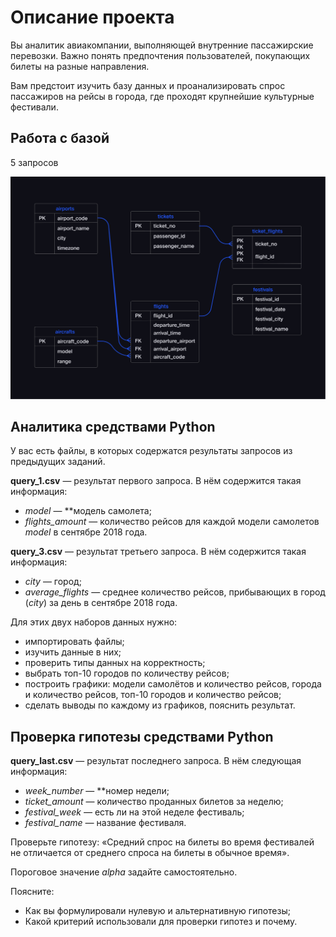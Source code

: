 # Описание проекта

Вы аналитик авиакомпании, выполняющей внутренние пассажирские перевозки. Важно понять предпочтения пользователей, покупающих билеты на разные направления.

Вам предстоит изучить базу данных и проанализировать спрос пассажиров на рейсы в города, где проходят крупнейшие культурные фестивали.

## Работа с базой

5 запросов

![](./image/PK_FK_weather_1603199319.jpg)

## Аналитика средствами Python

У вас есть файлы, в которых содержатся результаты запросов из предыдущих заданий.

**query_1.csv** — результат первого запроса. В нём содержится такая информация:

- *model* — **модель самолета;
- *flights_amount* — количество рейсов для каждой модели самолетов *model* в сентябре 2018 года.

**query_3.csv** — результат третьего запроса. В нём содержится такая информация:

- *city* — город;
- *average_flights* — среднее количество рейсов, прибывающих в город (*city*) за день в сентябре 2018 года.

 Для этих двух наборов данных нужно:

- импортировать файлы;
- изучить данные в них;
- проверить типы данных на корректность;
- выбрать топ-10 городов по количеству рейсов;
- построить графики: модели самолётов и количество рейсов, города и количество рейсов, топ-10 городов и количество рейсов;
- сделать выводы по каждому из графиков, пояснить результат.

## Проверка гипотезы средствами Python

**query_last.csv** — результат последнего запроса. В нём следующая информация:

- *week_number* — **номер недели;
- *ticket_amount* — количество проданных билетов за неделю;
- *festival_week —* есть ли на этой неделе фестиваль;
- *festival_name —* название фестиваля.

Проверьте гипотезу: «Средний спрос на билеты во время фестивалей не отличается от среднего спроса на билеты в обычное время».

Пороговое значение *alpha* задайте самостоятельно.

Поясните:

- Как вы формулировали нулевую и альтернативную гипотезы;
- Какой критерий использовали для проверки гипотез и почему.
